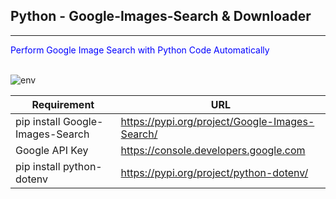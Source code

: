 ## Python - Google-Images-Search & Downloader
---
<span style="color:blue">Perform Google Image Search with Python Code Automatically</span></br>
</br>


![env](https://github.com/RGGH/Google_Image_Search_API2/blob/main/Portfolio%20(1).png)

| Requirement | URL |
| ----------- | ----------- |
| pip install Google-Images-Search | https://pypi.org/project/Google-Images-Search/ |
| Google API Key | https://console.developers.google.com |
| pip install python-dotenv | https://pypi.org/project/python-dotenv/ |
